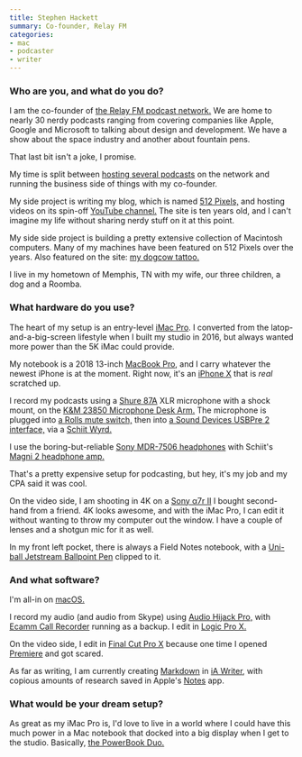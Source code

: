 ```yaml
---
title: Stephen Hackett
summary: Co-founder, Relay FM 
categories:
- mac 
- podcaster
- writer
---
```


### Who are you, and what do you do?

I am the co-founder of [the Relay FM podcast network.](https://www.relay.fm/ "A podcast network.") We are home to nearly 30 nerdy podcasts ranging from covering companies like Apple, Google and Microsoft to talking about design and development. We have a show about the space industry and another about fountain pens.

That last bit isn't a joke, I promise.

My time is split between [hosting several podcasts](https://www.relay.fm/people/stephenhackett "Stephen's podcasts on Relay.") on the network and running the business side of things with my co-founder.  

My side project is writing my blog, which is named [512 Pixels,](https://512pixels.net/ "Stephen's website.") and hosting videos on its spin-off [YouTube channel.](https://www.youtube.com/channel/UCZzXBTOSdtmOz9_VMYffr4g "Stephen's YouTube channel.") The site is ten years old, and I can't imagine my life without sharing nerdy stuff on it at this point.

My side side project is building a pretty extensive collection of Macintosh computers. Many of my machines have been featured on 512 Pixels over the years. Also featured on the site: [my dogcow tattoo.](https://512pixels.net/dogcow/ "Stephen's article about Clarus the Dogcow.") 

I live in my hometown of Memphis, TN with my wife, our three children, a dog and a Roomba.

### What hardware do you use?

The heart of my setup is an entry-level [iMac Pro][imac-pro]. I converted from the latop-and-a-big-screen lifestyle when I built my studio in 2016, but always wanted more power than the 5K iMac could provide.

My notebook is a 2018 13-inch [MacBook Pro][macbook-pro], and I carry whatever the newest iPhone is at the moment. Right now, it's an [iPhone X][iphone-x] that is *real* scratched up.

I record my podcasts using a [Shure 87A][beta-87a] XLR microphone with a shock mount, on the [K&M 23850 Microphone Desk Arm.][23850] The microphone is plugged into [a Rolls mute switch,][ms111] then into [a Sound Devices USBPre 2 interface,][usbpre-2] via a [Schiit Wyrd.][wyrd]

I use the boring-but-reliable [Sony MDR-7506 headphones][mdr-7506] with Schiit's [Magni 2 headphone amp.][magni-2] 

That's a pretty expensive setup for podcasting, but hey, it's my job and my CPA said it was cool.

On the video side, I am shooting in 4K on a [Sony α7r II][a7r-ii] I bought second-hand from a friend. 4K looks awesome, and with the iMac Pro, I can edit it without wanting to throw my computer out the window. I have a couple of lenses and a shotgun mic for it as well.

In my front left pocket, there is always a Field Notes notebook, with a [Uni-ball Jetstream Ballpoint Pen][jetstream-sport-0.7] clipped to it.

### And what software?

I'm all-in on [macOS.][macos]

I record my audio (and audio from Skype) using [Audio Hijack Pro,][audio-hijack-pro] with [Ecamm Call Recorder][call-recorder] running as a backup. I edit in [Logic Pro X.][logic-pro]

On the video side, I edit in [Final Cut Pro X][final-cut-pro-x] because one time I opened [Premiere][] and got scared.

As far as writing, I am currently creating [Markdown][] in [iA Writer][ia-writer], with copious amounts of research saved in Apple's [Notes][] app.

### What would be your dream setup?

As great as my iMac Pro is, I'd love to live in a world where I could have this much power in a Mac notebook that docked into a big display when I get to the studio. Basically, [the PowerBook Duo.](https://www.macstories.net/mac/three-tiny-laptops/ "A MacStories article about three small laptops.")

[23850]: https://www.bhphotovideo.com/c/product/534686-REG/K_M_23850_300_55_23850_Broadcast_Microphone_Desk.html "A microphone arm."
[a7r-ii]: https://www.sony.com/electronics/interchangeable-lens-cameras/ilce-7rm2 "A 42.4 megapixel camera."
[audio-hijack-pro]: https://www.rogueamoeba.com/audiohijackpro/ "Mac software for recording audio from any source."
[beta-87a]: http://www.shure.com/americas/products/microphones/beta/beta-87a-vocal-microphone "A condenser microphone."
[call-recorder]: https://www.ecamm.com/mac/callrecorder/ "Software for recording Skype conversations."
[final-cut-pro-x]: https://en.wikipedia.org/wiki/Final_Cut_Pro_X "A nonlinear video editor."
[ia-writer]: https://ia.net/writer/updates/ia-writer-for-mac "A full-screen writing tool for the Mac."
[imac-pro]: https://en.wikipedia.org/wiki/IMac_Pro "An all-in-one workstation."
[iphone-x]: https://en.wikipedia.org/wiki/IPhone_X "A 5.8 inch smartphone."
[jetstream-sport-0.7]: https://www.jetpens.com/Uni-Jetstream-Sport-Ballpoint-Pen-0.7-mm-Blue-Ink/pd/1648 "A ballpoint pen."
[logic-pro]: https://www.apple.com/logic-pro/ "A professional audio application for the Mac."
[macbook-pro]: https://www.apple.com/macbook-pro/ "A laptop."
[macos]: https://en.wikipedia.org/wiki/MacOS "An operating system for Mac hardware."
[magni-2]: https://www.schiit.com/news/review/magni-2 "A headphone amp."
[markdown]: https://daringfireball.net/projects/markdown/ "An email-like format for marking up text."
[mdr-7506]: https://www.amazon.com/Sony-MDR7506-Professional-Diaphragm-Headphone/dp/B000AJIF4E "Studio-quality headphones."
[ms111]: http://www.rolls.com/product.php?pid=MS111 "A muting switch for microphones."
[notes]: https://en.wikipedia.org/wiki/Notes_(Apple) "A note-taking application included with Mac OS X."
[premiere]: https://www.adobe.com/products/premiere.html "A video editing suite."
[usbpre-2]: https://www.sounddevices.com/products/portable-audio-tools/usbpre2 "A portable USB audio interface."
[wyrd]: https://www.schiit.com/products/wyrd "A USB audio decrapifier."

